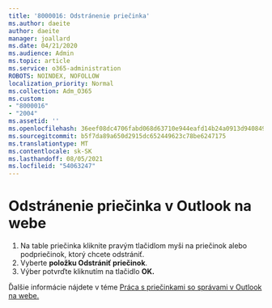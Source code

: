 ```yaml
---
title: '8000016: Odstránenie priečinka'
ms.author: daeite
author: daeite
manager: joallard
ms.date: 04/21/2020
ms.audience: Admin
ms.topic: article
ms.service: o365-administration
ROBOTS: NOINDEX, NOFOLLOW
localization_priority: Normal
ms.collection: Adm_O365
ms.custom:
- "8000016"
- "2004"
ms.assetid: ''
ms.openlocfilehash: 36eef08dc4706fabd068d63710e944eafd14b24a0913d9408496cffd2d0b0ca0
ms.sourcegitcommit: b5f7da89a650d2915dc652449623c78be6247175
ms.translationtype: MT
ms.contentlocale: sk-SK
ms.lasthandoff: 08/05/2021
ms.locfileid: "54063247"
---
```

# <a name="how-to-delete-a-folder-in-outlook-on-the-web"></a>Odstránenie priečinka v Outlook na webe

1. Na table priečinka kliknite pravým tlačidlom myši na priečinok alebo podpriečinok, ktorý chcete odstrániť.
2. Vyberte **položku Odstrániť priečinok**.
3. Výber potvrďte kliknutím na tlačidlo **OK.**

Ďalšie informácie nájdete v téme [Práca s priečinkami so správami v Outlook na webe.](https://support.office.com/article/ae0f10d6-54e7-4f29-acd3-78cdc3fdcb9f)

